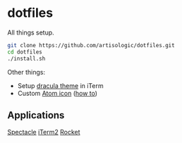 # dotfiles
All things setup.

```bash
git clone https://github.com/artisologic/dotfiles.git
cd dotfiles
./install.sh
```

Other things:

- Setup [dracula theme](https://draculatheme.com/) in iTerm
- Custom [Atom icon](https://dribbble.com/shots/2880451-Atom-Redux) ([how to](http://www.idownloadblog.com/2014/07/16/how-to-change-app-icon-mac/))


## Applications
[Spectacle](https://www.spectacleapp.com/)
[iTerm2](https://www.iterm2.com/)
[Rocket](http://matthewpalmer.net/rocket/)
